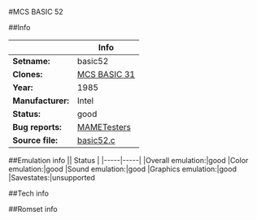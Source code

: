 #MCS BASIC 52

##Info

||Info|
|-----|-----|
|**Setname:**|basic52
|**Clones:**|[MCS BASIC 31](basic31.md)
|**Year:**|1985
|**Manufacturer:**|Intel
|**Status:**|good
|**Bug reports:**|[MAMETesters](http://mametesters.org/view_all_set.php?type=1&temporary=y&search=basic52.c)
|**Source file:**|[basic52.c](https://github.com/mamedev/mame/blob/master/src/mess/drivers/basic52.c)

##Emulation info
|| Status |
|-----|-----|
|Overall emulation:|good
|Color emulation:|good
|Sound emulation:|good
|Graphics emulation:|good
|Savestates:|unsupported

##Tech info

##Romset info

<!--- START OF EDITED COMMENT DO NOT TOUCH TEXT ABOVE-->
